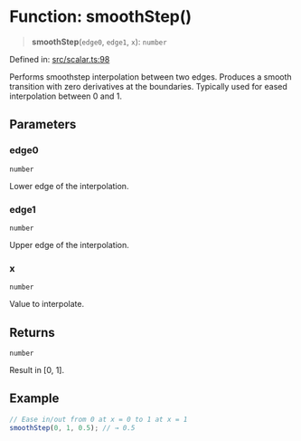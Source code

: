 # Function: smoothStep()

> **smoothStep**(`edge0`, `edge1`, `x`): `number`

Defined in: [src/scalar.ts:98](https://github.com/rndelpuerto/lenguados/blob/3db26e60cf924a3f02d7d869c59509fd2fa87c96/packages/math2d/src/scalar.ts#L98)

Performs smoothstep interpolation between two edges.
Produces a smooth transition with zero derivatives at the boundaries.
Typically used for eased interpolation between 0 and 1.

## Parameters

### edge0

`number`

Lower edge of the interpolation.

### edge1

`number`

Upper edge of the interpolation.

### x

`number`

Value to interpolate.

## Returns

`number`

Result in [0, 1].

## Example

```ts
// Ease in/out from 0 at x = 0 to 1 at x = 1
smoothStep(0, 1, 0.5); // → 0.5
```
